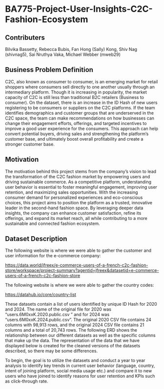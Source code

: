 # BA775-Project-User-Insights-C2C-Fashion-Ecosystem

## Contributers
Bilvika Bassetty, Rebecca Bubis, Fan Hong (Sally) Kong, Shiv Nag (shivnag5), Sai Nruthya Vaka, Michael Webber (mweb29)

## Business Problem Definition
C2C, also known as consumer to consumer, is an emerging market for retail shoppers where consumers sell directly to one another usually through an intermediary platform. Though it is increasing in popularity, the market capacity of C2C is still less than traditional B2C retailers (Business to consumer). On the dataset, there is an increase in the ID Hash of new users registering to be consumers or suppliers on the C2C platforms. If the team identifies demographics and customer groups that are underserved in the C2C space, the team can make recommendations on how businesses can change their engagement efforts, offerings, and targeted incentives to improve a good user experience for the consumers. This approach can help convert potential buyers, driving sales and strengthening the platform’s customer base, and ultimately boost overall profitability and create a stronger customer base.

## Motivation
The motivation behind this project stems from the company’s vision to lead the transformation of the C2C fashion market by empowering users and driving sustainable commerce. As a competitive platform, understanding user behavior is essential to foster meaningful engagement, improving user retention, and maximizing sales opportunities. With the increasing consumer demand for personalized experiences and eco-conscious choices, this project aims to position the platform as a trusted, innovative leader in the second-hand fashion space. By leveraging deeper data insights, the company can enhance customer satisfaction, refine its offerings, and expand its market reach, all while contributing to a more sustainable and connected fashion ecosystem.

## Dataset Description
The following website is where we were able to gather the customer and user information for the e-commerce company:

https://data.world/jfreex/e-commerce-users-of-a-french-c2c-fashion-store/workspace/project-summary?agentid=jfreex&datasetid=e-commerce-users-of-a-french-c2c-fashion-store

The following website is where we were able to gather the country codes:

https://datahub.io/core/country-list

These datasets contain a list of users identified by unique ID Hash for 2020 and 2024. The name of the original file for 2020 was “users.6M0xxK.2020.public.csv ” and for 2024 was “users.6M0xxK.2024.public.csv”. The original 2020 CSV file contains 24 columns with 98,913 rows, and the original 2024 CSV file contains 21 columns and a total of 20,743 rows. The following ERD shows the relationship between our different datasets as well as the specific columns that make up the data. The representation of the data that we have displayed below is created for the cleaned versions of the datasets described, so there may be some differences.

To begin, the goal is to utilize the datasets and conduct a year to year analysis to identify key trends in current user behavior (language, country, intent of joining platform, social media usage etc.) and compare it to new users who have joined to identify reasons for user retention and KPIs such as click-through rate.
